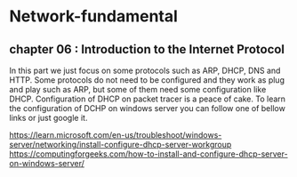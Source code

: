# Network-fundamental
## chapter 06 : Introduction to the Internet Protocol
In this part we just focus on some protocols such as ARP, DHCP, DNS and HTTP. 
Some protocols do not need to be configured and they work as plug and play such as ARP, but some of them need some configuration like DHCP.
Configuration of DHCP on packet tracer is a peace of cake. To learn the configuration of DCHP on windows server you can follow one of bellow links or just google it.

https://learn.microsoft.com/en-us/troubleshoot/windows-server/networking/install-configure-dhcp-server-workgroup
https://computingforgeeks.com/how-to-install-and-configure-dhcp-server-on-windows-server/
